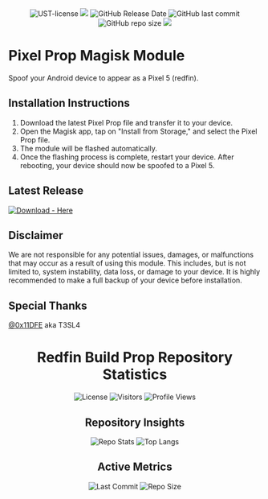<div align="center">
  
<img alt="UST-license" src="https://img.shields.io/badge/Open_source-MIT-red.svg?logo=git&logoColor=green"/>
<img src="https://img.shields.io/github/last-commit/Elcapitanoe/Redfin-Build-Prop.svg?logo=Sublime+Text&logoColor=green&label=Active"/>
<img alt="GitHub Release Date" src="https://img.shields.io/github/release-date/Elcapitanoe/Redfin-Build-Prop">
<img alt="GitHub last commit" src="https://img.shields.io/github/last-commit/Elcapitanoe/Redfin-Build-Prop">
<img alt="GitHub repo size" src="https://img.shields.io/github/repo-size/Elcapitanoe/Redfin-Build-Prop">
<img src="https://hits.seeyoufarm.com/api/count/incr/badge.svg?url=https%3A%2F%2Fgithub.com%2FElcapitanoe%2FRedfin-Build-Prop&count_bg=%2379C83D&title_bg=%23555555&icon=&icon_color=%23E7E7E7&title=Views&edge_flat=false"/>

</div>

# Pixel Prop Magisk Module  
Spoof your Android device to appear as a Pixel 5 (redfin).

## Installation Instructions  
1. Download the latest Pixel Prop file and transfer it to your device.  
2. Open the Magisk app, tap on "Install from Storage," and select the Pixel Prop file.  
3. The module will be flashed automatically.  
4. Once the flashing process is complete, restart your device. After rebooting, your device should now be spoofed to a Pixel 5.

## Latest Release
[![Download - Here](https://img.shields.io/static/v1?label=Download&message=Here&color=blue&style=for-the-badge)](https://github.com/Elcapitanoe/Redfin-Build-Prop/releases)

## Disclaimer
We are not responsible for any potential issues, damages, or malfunctions that may occur as a result of using this module. This includes, but is not limited to, system instability, data loss, or damage to your device. It is highly recommended to make a full backup of your device before installation.

## Special Thanks  
<a href="https://github.com/0x11DFE">@0x11DFE</a> aka T3SL4

<div align="center">
  
  # Redfin Build Prop Repository Statistics

  ![License](https://img.shields.io/badge/License-Apache-blue.svg)
  ![Visitors](https://profile-counter.glitch.me/Elcapitanoe-Redfin-Build-Prop/count.svg)
  ![Profile Views](https://komarev.com/ghpvc/?username=Elcapitanoe&color=blue)

  ## Repository Insights
  ![Repo Stats](https://github-readme-stats.vercel.app/api?username=Elcapitanoe&show_icons=true&theme=tokyonight)
  ![Top Langs](https://github-readme-stats.vercel.app/api/top-langs/?username=Elcapitanoe&layout=compact)

  ## Active Metrics
  ![Last Commit](https://img.shields.io/github/last-commit/Elcapitanoe/Redfin-Build-Prop)
  ![Repo Size](https://img.shields.io/github/repo-size/Elcapitanoe/Redfin-Build-Prop)
  
</div>
